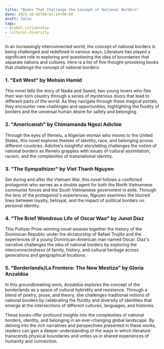 ```yaml
---
title: "Books That Challenge the Concept of National Borders"
date: 2025-10-02T00:01:14+00:00
draft: false
tags:
- global-citizenship
- cultural-diversity
---
```


In an increasingly interconnected world, the concept of national borders is being challenged and redefined in various ways. Literature has played a significant role in exploring and questioning the idea of boundaries that separate nations and cultures. Here is a list of five thought-provoking books that challenge the concept of national borders:

### 1. "Exit West" by Mohsin Hamid

This novel tells the story of Nadia and Saeed, two young lovers who flee their war-torn country through a series of mysterious doors that lead to different parts of the world. As they navigate through these magical portals, they encounter new challenges and opportunities, highlighting the fluidity of borders and the universal human desire for safety and belonging.

### 2. "Americanah" by Chimamanda Ngozi Adichie

Through the eyes of Ifemelu, a Nigerian woman who moves to the United States, this novel explores themes of identity, race, and belonging across different countries. Adichie's insightful storytelling challenges the notion of national borders as Ifemelu grapples with issues of cultural assimilation, racism, and the complexities of transnational identity.

### 3. "The Sympathizer" by Viet Thanh Nguyen

Set during and after the Vietnam War, this novel follows a conflicted protagonist who serves as a double agent for both the North Vietnamese communist forces and the South Vietnamese government in exile. Through the lens of the protagonist's experiences, Nguyen examines the blurred lines between loyalty, betrayal, and the impact of political borders on personal identity.

### 4. "The Brief Wondrous Life of Oscar Wao" by Junot Díaz

This Pulitzer Prize-winning novel weaves together the history of the Dominican Republic under the dictatorship of Rafael Trujillo and the experiences of a young Dominican-American man named Oscar. Díaz's narrative challenges the idea of national borders by exploring the interconnectedness of family, history, and cultural heritage across generations and geographical locations.

### 5. "Borderlands/La Frontera: The New Mestiza" by Gloria Anzaldúa

In this groundbreaking work, Anzaldúa explores the concept of the borderlands as a space of cultural hybridity and resistance. Through a blend of poetry, prose, and theory, she challenges traditional notions of national borders by celebrating the fluidity and diversity of identities that emerge at the intersections of different cultures, languages, and histories.

These books offer profound insights into the complexities of national borders, identity, and belonging in an ever-changing global landscape. By delving into the rich narratives and perspectives presented in these works, readers can gain a deeper understanding of the ways in which literature transcends physical boundaries and unites us in shared experiences of humanity and connection.